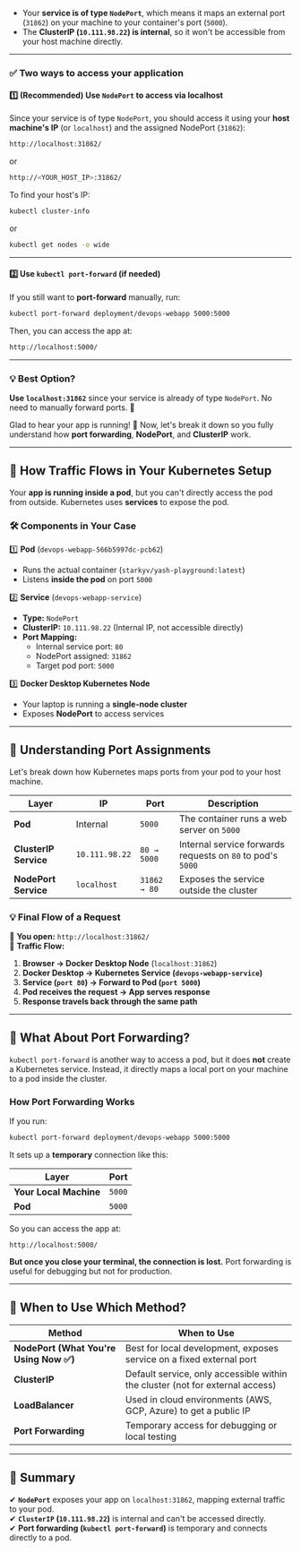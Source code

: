 - Your **service is of type `NodePort`**, which means it maps an external port (`31862`) on your machine to your container's port (`5000`).  
- The **ClusterIP (`10.111.98.22`) is internal**, so it won't be accessible from your host machine directly.  

---

### ✅ **Two ways to access your application**
#### **1️⃣ (Recommended) Use `NodePort` to access via localhost**
Since your service is of type `NodePort`, you should access it using your **host machine's IP** (or `localhost`) and the assigned NodePort (`31862`):  

```sh
http://localhost:31862/
```
or  
```sh
http://<YOUR_HOST_IP>:31862/
```
To find your host's IP:
```sh
kubectl cluster-info
```
or  
```sh
kubectl get nodes -o wide
```
---
#### **2️⃣ Use `kubectl port-forward` (if needed)**
If you still want to **port-forward** manually, run:
```sh
kubectl port-forward deployment/devops-webapp 5000:5000
```
Then, you can access the app at:
```sh
http://localhost:5000/
```

---

### **💡 Best Option?**
**Use `localhost:31862`** since your service is already of type `NodePort`. No need to manually forward ports. 🚀  

Glad to hear your app is running! 🚀 Now, let's break it down so you fully understand how **port forwarding**, **NodePort**, and **ClusterIP** work.

---

## **🔹 How Traffic Flows in Your Kubernetes Setup**
Your **app is running inside a pod**, but you can't directly access the pod from outside. Kubernetes uses **services** to expose the pod.  

### **🛠 Components in Your Case**
1️⃣ **Pod** (`devops-webapp-566b5997dc-pcb62`)  
   - Runs the actual container (`starkyv/yash-playground:latest`)  
   - Listens **inside the pod** on port `5000`  

2️⃣ **Service** (`devops-webapp-service`)  
   - **Type:** `NodePort`  
   - **ClusterIP:** `10.111.98.22` (Internal IP, not accessible directly)  
   - **Port Mapping:**  
     - Internal service port: `80`
     - NodePort assigned: `31862`
     - Target pod port: `5000`  

3️⃣ **Docker Desktop Kubernetes Node**  
   - Your laptop is running a **single-node cluster**  
   - Exposes **NodePort** to access services  

---

## **🔹 Understanding Port Assignments**
Let's break down how Kubernetes maps ports from your pod to your host machine.

| **Layer** | **IP** | **Port** | **Description** |
|-----------|--------|---------|----------------|
| **Pod** | Internal | `5000` | The container runs a web server on `5000` |
| **ClusterIP Service** | `10.111.98.22` | `80 → 5000` | Internal service forwards requests on `80` to pod's `5000` |
| **NodePort Service** | `localhost` | `31862 → 80` | Exposes the service outside the cluster |

### **💡 Final Flow of a Request**
🔹 **You open:** `http://localhost:31862/`  
🔹 **Traffic Flow:**  
1. **Browser → Docker Desktop Node** (`localhost:31862`)  
2. **Docker Desktop → Kubernetes Service (`devops-webapp-service`)**  
3. **Service (`port 80`) → Forward to Pod (`port 5000`)**  
4. **Pod receives the request → App serves response**  
5. **Response travels back through the same path**  

---

## **🔹 What About Port Forwarding?**
`kubectl port-forward` is another way to access a pod, but it does **not** create a Kubernetes service. Instead, it directly maps a local port on your machine to a pod inside the cluster.

### **How Port Forwarding Works**
If you run:
```sh
kubectl port-forward deployment/devops-webapp 5000:5000
```
It sets up a **temporary** connection like this:

| **Layer** | **Port** |
|-----------|---------|
| **Your Local Machine** | `5000` |
| **Pod** | `5000` |

So you can access the app at:
```
http://localhost:5000/
```
**But once you close your terminal, the connection is lost.** Port forwarding is useful for debugging but not for production.

---

## **🔹 When to Use Which Method?**
| **Method** | **When to Use** |
|------------|----------------|
| **NodePort (What You're Using Now ✅)** | Best for local development, exposes service on a fixed external port |
| **ClusterIP** | Default service, only accessible within the cluster (not for external access) |
| **LoadBalancer** | Used in cloud environments (AWS, GCP, Azure) to get a public IP |
| **Port Forwarding** | Temporary access for debugging or local testing |

---

## **🔹 Summary**
✔ **`NodePort`** exposes your app on `localhost:31862`, mapping external traffic to your pod.  
✔ **`ClusterIP` (`10.111.98.22`)** is internal and can't be accessed directly.  
✔ **Port forwarding (`kubectl port-forward`)** is temporary and connects directly to a pod.  
